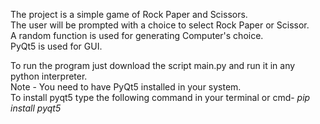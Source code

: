 The project is a simple game of Rock Paper and Scissors.  
The user will be prompted with a choice to select Rock Paper or Scissor.  
A random function is used for generating Computer's choice.  
PyQt5 is used for GUI.
  
To run the program just download the script main.py and run it in any python interpreter.  
Note - You need to have PyQt5 installed in your system.  
To install pyqt5 type the following command in your terminal or cmd- *pip install pyqt5*
